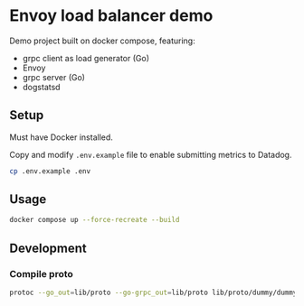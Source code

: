 # Envoy load balancer demo

Demo project built on docker compose, featuring:

- grpc client as load generator (Go)
- Envoy
- grpc server (Go)
- dogstatsd

## Setup

Must have Docker installed.

Copy and modify `.env.example` file to enable submitting metrics to Datadog.

```sh
cp .env.example .env
```

## Usage

```sh
docker compose up --force-recreate --build
```

## Development

### Compile proto

```sh
protoc --go_out=lib/proto --go-grpc_out=lib/proto lib/proto/dummy/dummy.proto
```
